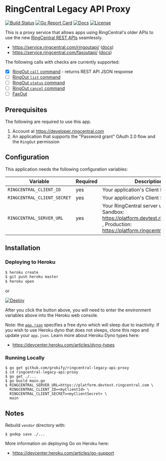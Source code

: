 RingCentral Legacy API Proxy
============================

[![Build Status][build-status-svg]][build-status-link]
[![Go Report Card][goreport-svg]][goreport-link]
[![Docs][docs-godoc-svg]][docs-godoc-link]
[![License][license-svg]][license-link]

 [build-status-svg]: https://api.travis-ci.org/grokify/ringcentral-legacy-api-proxy.svg?branch=master
 [build-status-link]: https://travis-ci.org/grokify/ringcentral-legacy-api-proxy
 [goreport-svg]: https://goreportcard.com/badge/github.com/grokify/ringcentral-legacy-api-proxy
 [goreport-link]: https://goreportcard.com/report/github.com/grokify/ringcentral-legacy-api-proxy
 [docs-godoc-svg]: https://img.shields.io/badge/docs-godoc-blue.svg
 [docs-godoc-link]: https://godoc.org/github.com/grokify/ringcentral-legacy-api-proxy
 [license-svg]: https://img.shields.io/badge/license-MIT-blue.svg
 [license-link]: https://github.com/grokify/ringcentral-legacy-api-proxy/blob/master/LICENSE

This is a proxy service that allows apps using RingCentral's older APIs to use the new [RingCentral REST APIs](https://developer.ringcentral.com) seamlessly.

* https://service.ringcentral.com/ringoutapi/ ([docs](https://grokify.github.io/ringcentral-legacy-api-proxy/ringoutapi.html))
* https://service.ringcentral.com/faxoutapi/ ([docs](https://grokify.github.io/ringcentral-legacy-api-proxy/faxoutapi.html))

The following calls with checks are currently supported:

* [x] [RingOut `call` command](https://grokify.github.io/ringcentral-legacy-api-proxy/ringoutapi.html#call) - returns REST API JSON response
* [ ] [RingOut `list` command](https://grokify.github.io/ringcentral-legacy-api-proxy/ringoutapi.html#list)
* [ ] [RingOut `status` command](https://grokify.github.io/ringcentral-legacy-api-proxy/ringoutapi.html#status)
* [ ] [RingOut `cancel` command](https://grokify.github.io/ringcentral-legacy-api-proxy/ringoutapi.html#cancel)
* [ ] [FaxOut](https://grokify.github.io/ringcentral-legacy-api-proxy/faxoutapi.html)

## Prerequisites

The following are required to use this app.

1. Account at https://developer.ringcentral.com
2. An application that supports the "Password grant" OAuth 2.0 flow and the `RingOut` permission

## Configuration

This application needs the following configuration variables:

| Variable | Required | Description |
|----------|----------|-------------|
| `RINGCENTRAL_CLIENT_ID` | yes | Your application's Client ID |
| `RINGCENTRAL_CLIENT_SECRET` | yes | Your application's Client Secret |
| `RINGCENTRAL_SERVER_URL` | yes | Your RingCentral server url, e.g. Sandbox: https://platform.devtest.ringcentral.com , Production: https://platform.ringcentral.com |

## Installation

### Deploying to Heroku

```sh
$ heroku create
$ git push heroku master
$ heroku open
```

or

[![Deploy](https://www.herokucdn.com/deploy/button.png)](https://heroku.com/deploy)

After you click the button above, you will need to enter the environment variables above into the Heroku web console.

Note: the [`app.json`](https://github.com/grokify/ringcentral-legacy-api-proxy/blob/master/app.json#L17) specifies a free dyno which will sleep due to inactivity. If you wish to use Heroku dyno that does not sleeps, clone this repo and update your `app.json`. Learn more about Heroku Dyno types here:

* https://devcenter.heroku.com/articles/dyno-types

### Running Locally

```
$ go get github.com/grokify/ringcentral-legacy-api-proxy
$ cd ringcentral-legacy-api-proxy
$ go get ./...
$ go build main.go
$ RINGCENTRAL_SERVER_URL=https://platform.devtest.ringcentral.com \
  RINGCENTRAL_CLIENT_ID=<myClientId> \
  RINGCENTRAL_CLIENT_SECRET=<myClientSecret> \
  main
```

## Notes

Rebuild `vendor` directory with:

```
$ godep save ./...
```

More information on deploying Go on Heroku here:

* https://devcenter.heroku.com/articles/go-support